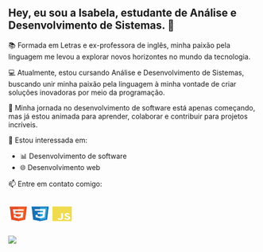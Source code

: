 ## Hey, eu sou a Isabela, estudante de Análise e Desenvolvimento de Sistemas. 👋
📚 Formada em Letras e ex-professora de inglês, minha paixão pela linguagem me levou a explorar novos horizontes no mundo da tecnologia.

💻 Atualmente, estou cursando Análise e Desenvolvimento de Sistemas, buscando unir minha paixão pela linguagem à minha vontade de criar soluções inovadoras por meio da programação.

🚀 Minha jornada no desenvolvimento de software está apenas começando, mas já estou animada para aprender, colaborar e contribuir para projetos incríveis.

🌱 Estou interessada em:

- 📊 Desenvolvimento de software
- 🌐 Desenvolvimento web


📫 Entre em contato comigo:

<div style="display: inline_block"><br>
  <img align="center" alt="Rafa-HTML" height="30" width="40" src="https://raw.githubusercontent.com/devicons/devicon/master/icons/html5/html5-original.svg">
  <img align="center" alt="Rafa-CSS" height="30" width="40" src="https://raw.githubusercontent.com/devicons/devicon/master/icons/css3/css3-original.svg">
  <img align="center" alt="Rafa-Js" height="30" width="40" src="https://raw.githubusercontent.com/devicons/devicon/master/icons/javascript/javascript-plain.svg">
</div>
  
  ##

  <div> 
  <a href="www.linkedin.com/in/isabela-davoglio" target="_blank"><img src="https://img.shields.io/badge/-LinkedIn-%230077B5?style=for-the-badge&logo=linkedin&logoColor=white" target="_blank"></a> 
  
</div>
<!--
**isadavoglio/isadavoglio** is a ✨ _special_ ✨ repository because its `README.md` (this file) appears on your GitHub profile.

Here are some ideas to get you started:

- 🔭 I’m currently working on ...
- 🌱 I’m currently learning ...
- 👯 I’m looking to collaborate on ...
- 🤔 I’m looking for help with ...
- 💬 Ask me about ...
- 📫 How to reach me: ...
- 😄 Pronouns: ...
- ⚡ Fun fact: ...
-->
